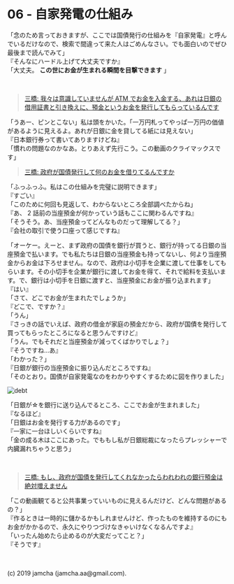 

# 06 - 自家発電の仕組み

「念のため言っておきますが、ここでは国債発行の仕組みを『自家発電』と呼んでいるだけなので、検索で間違って来た人はごめんなさい。でも面白いのでぜひ最後まで読んでみて」  
『そんなにハードル上げて大丈夫ですか』  
「大丈夫。 **この世にお金が生まれる瞬間を目撃できます** 」

<br>

> [三橋: 我々は意識していませんが ATM でお金を入金する、あれは日銀の借用証書と引き換えに、預金というお金を発行してもらっているんです](https://youtu.be/ynVn-3tLhj4?t=500)

「うあー、ピンとこない」私は頭をかいた。「一万円札ってやっぱ一万円の価値があるように見えるよ。あれが日銀に金を貸してる紙には見えない」  
『日本銀行券って書いてありますけどね』  
「慣れの問題なのかなあ。とりあえず先行こう。この動画のクライマックスです」

> [三橋: 政府が国債発行して何のお金を借りてるんですか](https://youtu.be/ynVn-3tLhj4?t=610)

「ふっふっふ。私はこの仕組みを完璧に説明できます」  
『すごい』  
「このために何回も見返して、わからないところ全部調べたからね」  
『あ、 2 話前の当座預金が何かっていう話もここに関わるんですね』  
「そうそう。あ、当座預金ってどんなものだって理解してる？」  
『会社の取引で使う口座って感じですね』  

「オーケー。えーと、まず政府の国債を銀行が買うと、銀行が持ってる日銀の当座預金で払います。でも私たちは日銀の当座預金も持ってないし、何より当座預金からお金は下ろせません。なので、政府は小切手を企業に渡して仕事をしてもらいます。その小切手を企業が銀行に渡してお金を得て、それで給料を支払います。で、銀行は小切手を日銀に渡すと、当座預金にお金が振り込まれます」  
『はい』  
「さて、どこでお金が生まれたでしょうか」  
『どこで、ですか？』  
「うん」  
『さっきの話でいえば、政府の借金が家庭の預金だから、政府が国債を発行して買ってもらったところになると思うんですけど』  
「うん。でもそれだと当座預金が減ってくばかりでしょ？」  
『そうですね…あ』  
「わかった？」  
『日銀が銀行の当座預金に振り込んだところですね』  
「そのとおり。国債が自家発電なのをわかりやすくするために図を作りました」

![debt](./debt.png)

「日銀が☆を銀行に送り込んでるところ、ここでお金が生まれました」  
『なるほど』  
「日銀はお金を発行する力があるのです」  
『一家に一台ほしいくらいですね』  
「金の成る木はここにあった。でももし私が日銀総裁になったらプレッシャーで内臓漏れちゃうと思う」

<br>

> [三橋: もし、政府が国債を発行してくれなかったらわれわれの銀行預金は絶対増えません](https://youtu.be/ynVn-3tLhj4?t=844)

「この動画観てると公共事業っていいものに見えるんだけど、どんな問題があるの？」  
『作るときは一時的に儲かるかもしれませんけど、作ったものを維持するのにもお金がかかるので、永久にやりつづけなきゃいけなくなるんですよ』  
「いったん始めたら止めるのが大変だってこと？」  
『そうです』

<br>
<br>
(c) 2019 jamcha (jamcha.aa@gmail.com).

